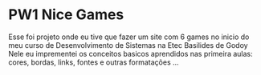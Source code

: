 # PW1 Nice Games

Esse foi projeto onde eu tive que fazer um site com 6 games no inicio do meu curso de Desenvolvimento de Sistemas na Etec Basilides de Godoy
Nele eu imprementei os conceitos basicos aprendidos nas primeira aulas: cores, bordas, links, fontes e outras formatações ...
